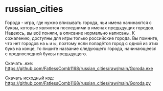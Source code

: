 # russian_cities
Города - игра, где нужно вписывать города, чьи имена начинаются с буквы, которые являются последними в именах предыдущих городов.
Надеюсь, вы всё поняли, а описание нормально написаны.
К сожалению, доступны для игры только российские города.
Вы помните, что нет городов на ь и ы, поэтому если попадётся город с одной из этих букв на конце, то пишите название следующего города, начинающееся с предпоследней буквы предыдущего.

Скачать .exe: https://github.com/FatlessComb1168/russian_cities/raw/main/Goroda.exe

Скачать исходный код: https://github.com/FatlessComb1168/russian_cities/raw/main/Goroda.py
